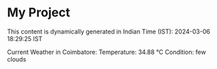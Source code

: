 # My Project

This content is dynamically generated in Indian Time (IST): 2024-03-06 18:29:25 IST


Current Weather in Coimbatore:
Temperature: 34.88 °C
Condition: few clouds

